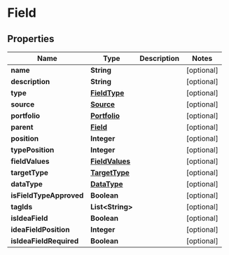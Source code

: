 
# Field

## Properties
Name | Type | Description | Notes
------------ | ------------- | ------------- | -------------
**name** | **String** |  |  [optional]
**description** | **String** |  |  [optional]
**type** | [**FieldType**](FieldType.md) |  |  [optional]
**source** | [**Source**](Source.md) |  |  [optional]
**portfolio** | [**Portfolio**](Portfolio.md) |  |  [optional]
**parent** | [**Field**](Field.md) |  |  [optional]
**position** | **Integer** |  |  [optional]
**typePosition** | **Integer** |  |  [optional]
**fieldValues** | [**FieldValues**](FieldValues.md) |  |  [optional]
**targetType** | [**TargetType**](TargetType.md) |  |  [optional]
**dataType** | [**DataType**](DataType.md) |  |  [optional]
**isFieldTypeApproved** | **Boolean** |  |  [optional]
**tagIds** | **List&lt;String&gt;** |  |  [optional]
**isIdeaField** | **Boolean** |  |  [optional]
**ideaFieldPosition** | **Integer** |  |  [optional]
**isIdeaFieldRequired** | **Boolean** |  |  [optional]



